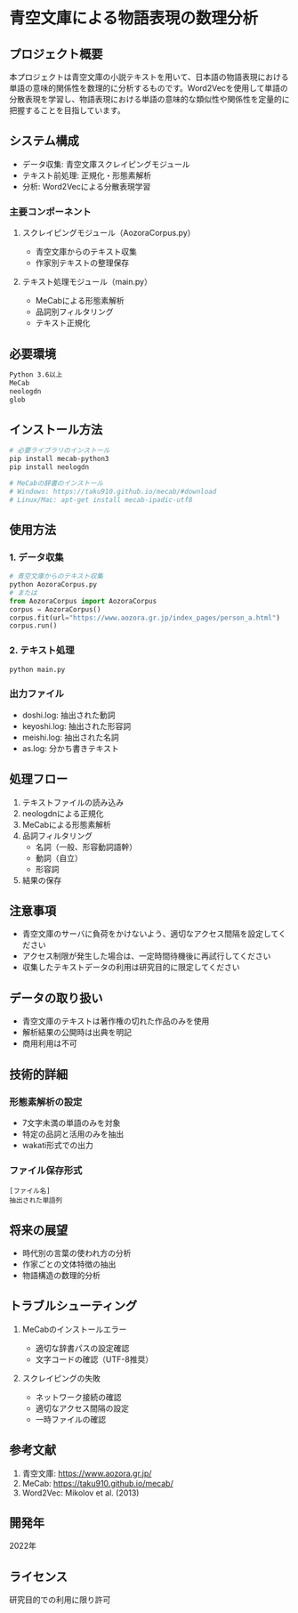 # 青空文庫による物語表現の数理分析

## プロジェクト概要
本プロジェクトは青空文庫の小説テキストを用いて、日本語の物語表現における単語の意味的関係性を数理的に分析するものです。Word2Vecを使用して単語の分散表現を学習し、物語表現における単語の意味的な類似性や関係性を定量的に把握することを目指しています。

## システム構成
- データ収集: 青空文庫スクレイピングモジュール
- テキスト前処理: 正規化・形態素解析
- 分析: Word2Vecによる分散表現学習

### 主要コンポーネント
1. スクレイピングモジュール（AozoraCorpus.py）
   - 青空文庫からのテキスト収集
   - 作家別テキストの整理保存

2. テキスト処理モジュール（main.py）
   - MeCabによる形態素解析
   - 品詞別フィルタリング
   - テキスト正規化

## 必要環境
```txt
Python 3.6以上
MeCab
neologdn
glob
```

## インストール方法
```bash
# 必要ライブラリのインストール
pip install mecab-python3
pip install neologdn

# MeCabの辞書のインストール
# Windows: https://taku910.github.io/mecab/#download
# Linux/Mac: apt-get install mecab-ipadic-utf8
```

## 使用方法

### 1. データ収集
```python
# 青空文庫からのテキスト収集
python AozoraCorpus.py
# または
from AozoraCorpus import AozoraCorpus
corpus = AozoraCorpus()
corpus.fit(url="https://www.aozora.gr.jp/index_pages/person_a.html")
corpus.run()
```

### 2. テキスト処理
```python
python main.py
```

### 出力ファイル
- doshi.log: 抽出された動詞
- keyoshi.log: 抽出された形容詞
- meishi.log: 抽出された名詞
- as.log: 分かち書きテキスト

## 処理フロー
1. テキストファイルの読み込み
2. neologdnによる正規化
3. MeCabによる形態素解析
4. 品詞フィルタリング
   - 名詞（一般、形容動詞語幹）
   - 動詞（自立）
   - 形容詞
5. 結果の保存

## 注意事項
- 青空文庫のサーバに負荷をかけないよう、適切なアクセス間隔を設定してください
- アクセス制限が発生した場合は、一定時間待機後に再試行してください
- 収集したテキストデータの利用は研究目的に限定してください

## データの取り扱い
- 青空文庫のテキストは著作権の切れた作品のみを使用
- 解析結果の公開時は出典を明記
- 商用利用は不可

## 技術的詳細
### 形態素解析の設定
- 7文字未満の単語のみを対象
- 特定の品詞と活用のみを抽出
- wakati形式での出力

### ファイル保存形式
```
[ファイル名]
抽出された単語列
```

## 将来の展望
- 時代別の言葉の使われ方の分析
- 作家ごとの文体特徴の抽出
- 物語構造の数理的分析

## トラブルシューティング
1. MeCabのインストールエラー
   - 適切な辞書パスの設定確認
   - 文字コードの確認（UTF-8推奨）

2. スクレイピングの失敗
   - ネットワーク接続の確認
   - 適切なアクセス間隔の設定
   - 一時ファイルの確認

## 参考文献
1. 青空文庫: https://www.aozora.gr.jp/
2. MeCab: https://taku910.github.io/mecab/
3. Word2Vec: Mikolov et al. (2013)

## 開発年
2022年

## ライセンス
研究目的での利用に限り許可
